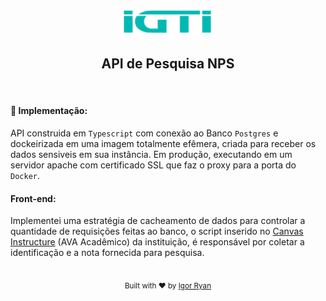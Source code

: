 <h5 align="center"><img width="150px" src="./src/assets/logo-green.png"></h5>

<h2 align="center">API de Pesquisa NPS</h2>
<br>

#### :pencil: Implementação:
API construida em `Typescript` com conexão ao Banco `Postgres` e dockeirizada em uma imagem totalmente efêmera, criada para receber os dados sensiveis em sua instância.
Em produção, executando em um servidor apache com certificado SSL que faz o proxy para a porta do `Docker`.
<br>

#### Front-end:

Implementei uma estratégia de cacheamento de dados para controlar a quantidade de requisições feitas ao banco, o script inserido no [Canvas Instructure](https://igti.instructure.com/login/canvas) (AVA Acadêmico) da instituição, é responsável por coletar a identificação e a nota fornecida para pesquisa.




<br>
<div align="center">
  <sub>Built with ❤︎ by <a href="https://github.com/igorryan">Igor Ryan</a>
</div>

[typescript-image]: https://img.shields.io/badge/Typescript-294E80.svg?style=for-the-badge&logo=typescript

[license-url]: LICENSE.md
[license-image]: https://img.shields.io/github/license/adonisjs/adonis-framework?style=for-the-badge

